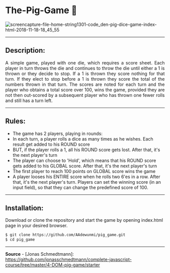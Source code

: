 # The-Pig-Game 🐷

![screencapture-file-home-string1301-code_den-pig-dice-game-index-html-2018-11-18-18_45_55](https://user-images.githubusercontent.com/8182687/48672938-4747a480-eb62-11e8-9bb1-75892e2e4305.png)

---

## Description:

<p align="justify">
  A simple game, played with one die, which requires a score sheet. Each player in turn throws the die and continues to throw the die until either a 1 is thrown or they decide to stop.  If a 1 is thrown they score nothing for that turn.  If they elect to stop before a 1 is thrown they score the total of the numbers thrown in that turn.  The scores are noted for each turn and the player who obtains a total score over 100, wins the game, provided they are not then out-scored by a subsequent player who has thrown one fewer rolls and still has a turn left.
</p>

---

## Rules:

- The game has 2 players, playing in rounds:
- In each turn, a player rolls a dice as many times as he wishes. Each result get added to his ROUND score
- BUT, if the player rolls a 1, all his ROUND score gets lost. After that, it's the next player's turn
- The player can choose to 'Hold', which means that his ROUND score gets added to his GLOBAL score. After that, it's the next player's turn
- The first player to reach 100 points on GLOBAL score wins the game
- A player looses his ENTIRE score when he rolls two 6'es in a row. After that, it's the next player's turn.
Players can set the winning score (in an input field), so that they can change the predefined score of 100.

---

## Installation: 

Download or clone the repository and start the game by opening index.html page in your desired browser.

```sh
$ git clone https://github.com/AAdewunmi/pig_game.git
$ cd pig_game
```

---

  **Source** - [Jonas Schmedtmann]: <https://github.com/jonasschmedtmann/complete-javascript-course/tree/master/4-DOM-pig-game/starter>


